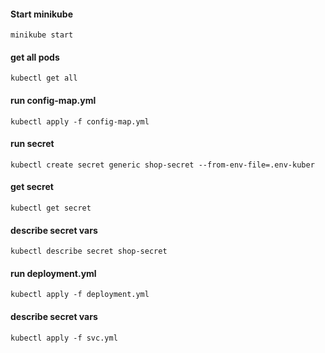 #### Start minikube
```
minikube start
```

#### get all pods
```
kubectl get all
```

#### run  config-map.yml
```
kubectl apply -f config-map.yml
```
#### run secret
```
kubectl create secret generic shop-secret --from-env-file=.env-kuber
```
#### get secret
```
kubectl get secret
```

#### describe secret vars
```
kubectl describe secret shop-secret
```

#### run deployment.yml
```
kubectl apply -f deployment.yml
```
#### describe secret vars
```
kubectl apply -f svc.yml
```

